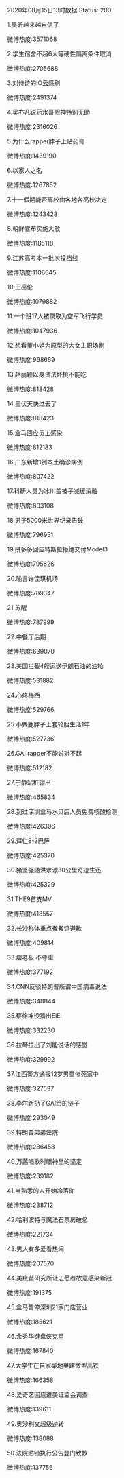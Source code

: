 2020年08月15日13时数据
Status: 200

1.吴昕越来越自信了

微博热度:3571068

2.学生宿舍不超6人等硬性隔离条件取消

微博热度:2705688

3.刘诗诗的iO云感刷

微博热度:2491374

4.吴亦凡说药水哥眼神特别无助

微博热度:2316026

5.为什么rapper脖子上贴药膏

微博热度:1439190

6.以家人之名

微博热度:1267852

7.十一假期能否离校由各地各高校决定

微博热度:1243428

8.朝鲜宣布实施大赦

微博热度:1185118

9.江苏高考本一批次投档线

微博热度:1106645

10.王岳伦

微博热度:1079882

11.一个班17人被录取为空军飞行学员

微博热度:1047936

12.想看董小姐为原型的大女主职场剧

微博热度:968669

13.赵丽颖以身试法坏桃不能吃

微博热度:818428

14.三伏天快过去了

微博热度:818423

15.盒马回应员工感染

微博热度:812183

16.广东新增1例本土确诊病例

微博热度:807422

17.科研人员为冰川盖被子减缓消融

微博热度:803108

18.男子5000米世界纪录告破

微博热度:796951

19.拼多多回应特斯拉拒绝交付Model3

微博热度:795626

20.喻言许佳琪机场

微博热度:789347

21.苏醒

微博热度:787999

22.中餐厅后期

微博热度:639070

23.美国拦截4艘运送伊朗石油的油轮

微博热度:531882

24.心疼梅西

微博热度:529766

25.小麋鹿脖子上套轮胎生活1年

微博热度:527736

26.GAI rapper不能说对不起

微博热度:512182

27.宁静站桩输出

微博热度:465834

28.到过深圳盒马水贝店人员免费核酸检测

微博热度:426306

29.拜仁8-2巴萨

微博热度:425370

30.猪坚强随洪水漂30公里奇迹生还

微博热度:425329

31.THE9首支MV

微博热度:418557

32.长沙称体重点餐餐馆道歉

微博热度:409814

33.痞老板 不尊重

微博热度:377192

34.CNN反驳特朗普所谓中国病毒说法

微博热度:348844

35.蔡徐坤没猜出EiEi

微博热度:332230

36.拉琴拉出了刘能说话的感觉

微博热度:329992

37.江西警方通报12岁男童惨死家中

微博热度:327537

38.李尔新扔了GAI给的链子

微博热度:293049

39.特朗普弟弟住院

微博热度:286458

40.万茜唱歌时眼神里的坚定

微博热度:239182

41.当熟悉的人开始冷落你

微博热度:238712

42.哈利波特与魔法石票房破亿

微博热度:221734

43.男人有多爱看热闹

微博热度:207570

44.美疫苗研究所让志愿者故意感染新冠

微博热度:191375

45.盒马暂停深圳21家门店营业

微博热度:185621

46.余秀华键盘侠克星

微博热度:167840

47.大学生在自家菜地里建微型高铁

微博热度:166358

48.爱奇艺回应遭美证监会调查

微博热度:139611

49.奥沙利文超级逆转

微博热度:138088

50.法院贴错执行公告登门致歉

微博热度:137756

